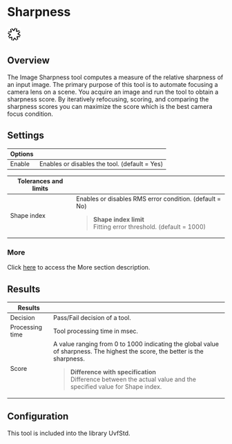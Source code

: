 Sharpness
=========

![](../../../../img/x_Graphics/Tools/UvfUISharpness-0.png)

Overview
--------

The Image Sharpness tool computes a measure of the relative sharpness of an input image. The primary purpose of this tool is to automate focusing a camera lens on a scene. You acquire an image and run the tool to obtain a sharpness score. By iteratively refocusing, scoring, and comparing the sharpness scores you can maximize the score which is the best camera focus condition.

Settings
--------

| Options | |
| --- | --- |
| Enable | Enables or disables the tool. (default = Yes) |

| Tolerances and limits | |
| --- | --- |
| Shape index | Enables or disables RMS error condition. (default = No)<blockquote> **Shape index limit**<br>Fitting error threshold. (default = 1000)<br> </blockquote> |

### More

Click [here](../../../Windows/dialog_settings.md) to access the More section description.

Results
-------

| Results | |
| --- | --- |
| Decision | Pass/Fail decision of a tool. |
| Processing time | Tool processing time in msec. |
| Score | A value ranging from 0 to 1000 indicating the global value of sharpness. The highest the score, the better is the sharpness.<blockquote> **Difference with specification**<br>Difference between the actual value and the specified value for Shape index.<br> </blockquote> |

Configuration
-------------

This tool is included into the library UvfStd.
